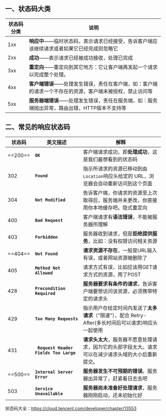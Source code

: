 ## 一、状态码大类

| 状态码分类 | 说明                                                         |
| ---------- | ------------------------------------------------------------ |
| 1xx        | **响应中**——临时状态码，表示请求已经接受，告诉客户端应该继续请求或者如果它已经完成则忽略它 |
| 2xx        | **成功**——表示请求已经被成功接收，处理已完成                 |
| 3xx        | **重定向**——重定向到其它地方：它让客户端再发起一个请求以完成整个处理。 |
| 4xx        | **客户端错误**——处理发生错误，责任在客户端，如：客户端的请求一个不存在的资源，客户端未被授权，禁止访问等 |
| 5xx        | **服务器端错误**——处理发生错误，责任在服务端，如：服务端抛出异常，路由出错，HTTP版本不支持等 |





## 二、常见的响应状态码

| 状态码     | 英文描述                                   | 解释                                                           |
| ------- | -------------------------------------- | ------------------------------------------------------------ |
| ==200== | **`OK`**                               | 客户端请求成功，即**处理成功**，这是我们最想看到的状态码                               |
| 302     | **`Found`**                            | 指示所请求的资源已移动到由`Location`响应头给定的 URL，浏览器会自动重新访问到这个页面            |
| 304     | **`Not Modified`**                     | 告诉客户端，你请求的资源至上次取得后，服务端并未更改，你直接用你本地缓存吧。隐式重定向                  |
| 400     | **`Bad Request`**                      | 客户端请求有**语法错误**，不能被服务器所理解                                     |
| 403     | **`Forbidden`**                        | 服务器收到请求，但是**拒绝提供服务**，比如：没有权限访问相关资源                           |
| ==404== | **`Not Found`**                        | **请求资源不存在**，一般是URL输入有误，或者网站资源被删除了                            |
| 405     | **`Method Not Allowed`**               | 请求方式有误，比如应该用GET请求方式的资源，用了POST                                |
| 428     | **`Precondition Required`**            | **服务器要求有条件的请求**，告诉客户端要想访问该资源，必须携带特定的请求头                      |
| 429     | **`Too Many Requests`**                | 指示用户在给定时间内发送了**太多请求**（“限速”），配合 Retry-After(多长时间后可以请求)响应头一起使用 |
| 431     | **` Request Header Fields Too Large`** | **请求头太大**，服务器不愿意处理请求，因为它的头部字段太大。请求可以在减少请求头域的大小后重新提交。         |
| ==500== | **`Internal Server Error`**            | **服务器发生不可预期的错误**。服务器出异常了，赶紧看日志去吧                             |
| 503     | **`Service Unavailable`**              | **服务器尚未准备好处理请求**，服务器刚刚启动，还未初始化好                              |

状态码大全：https://cloud.tencent.com/developer/chapter/13553 





